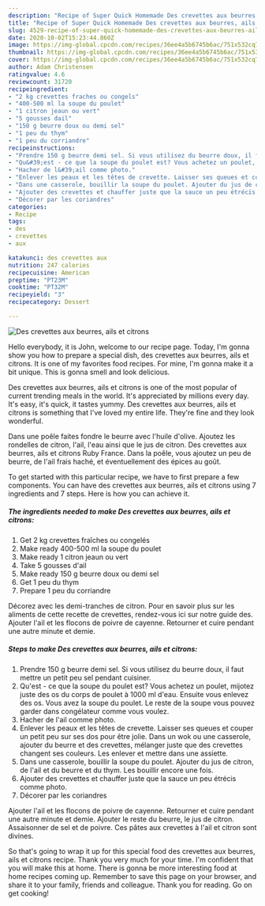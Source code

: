 ```yaml
---
description: "Recipe of Super Quick Homemade Des crevettes aux beurres, ails et citrons"
title: "Recipe of Super Quick Homemade Des crevettes aux beurres, ails et citrons"
slug: 4529-recipe-of-super-quick-homemade-des-crevettes-aux-beurres-ails-et-citrons
date: 2020-10-02T15:23:44.860Z
image: https://img-global.cpcdn.com/recipes/36ee4a5b6745b6ac/751x532cq70/des-crevettes-aux-beurres-ails-et-citrons-photo-principale-de-la-recette.jpg
thumbnail: https://img-global.cpcdn.com/recipes/36ee4a5b6745b6ac/751x532cq70/des-crevettes-aux-beurres-ails-et-citrons-photo-principale-de-la-recette.jpg
cover: https://img-global.cpcdn.com/recipes/36ee4a5b6745b6ac/751x532cq70/des-crevettes-aux-beurres-ails-et-citrons-photo-principale-de-la-recette.jpg
author: Adam Christensen
ratingvalue: 4.6
reviewcount: 31720
recipeingredient:
- "2 kg crevettes fraches ou congels"
- "400-500 ml la soupe du poulet"
- "1 citron jeaun ou vert"
- "5 gousses dail"
- "150 g beurre doux ou demi sel"
- "1 peu du thym"
- "1 peu du corriandre"
recipeinstructions:
- "Prendre 150 g beurre demi sel. Si vous utilisez du beurre doux, il faut mettre un petit peu sel pendant cuisiner."
- "Qu&#39;est - ce que la soupe du poulet est? Vous achetez un poulet, mijotez juste des os du corps de poulet à 1000 ml d&#39;eau. Ensuite vous enlevez des os. Vous avez la soupe du poulet. Le reste de la soupe vous pouvez garder dans congélateur comme vous voulez."
- "Hacher de l&#39;ail comme photo."
- "Enlever les peaux et les têtes de crevette. Laisser ses queues et couper un petit peu sur ses dos pour être jolie. Dans un wok ou une casserole, ajouter du beurre et des crevettes, mélanger juste que des crevettes changent ses couleurs. Les enlever et mettre dans une assiette."
- "Dans une casserole, bouillir la soupe du poulet. Ajouter du jus de citron, de l&#39;ail et du beurre et du thym. Les bouillir encore une fois."
- "Ajouter des crevettes et chauffer juste que la sauce un peu étrécis comme photo."
- "Décorer par les coriandres"
categories:
- Recipe
tags:
- des
- crevettes
- aux

katakunci: des crevettes aux 
nutrition: 247 calories
recipecuisine: American
preptime: "PT23M"
cooktime: "PT32M"
recipeyield: "3"
recipecategory: Dessert

---
```



![Des crevettes aux beurres, ails et citrons](https://img-global.cpcdn.com/recipes/36ee4a5b6745b6ac/751x532cq70/des-crevettes-aux-beurres-ails-et-citrons-photo-principale-de-la-recette.jpg)

Hello everybody, it is John, welcome to our recipe page. Today, I'm gonna show you how to prepare a special dish, des crevettes aux beurres, ails et citrons. It is one of my favorites food recipes. For mine, I'm gonna make it a bit unique. This is gonna smell and look delicious.

Des crevettes aux beurres, ails et citrons is one of the most popular of current trending meals in the world. It's appreciated by millions every day. It's easy, it's quick, it tastes yummy. Des crevettes aux beurres, ails et citrons is something that I've loved my entire life. They're fine and they look wonderful.

Dans une poêle faites fondre le beurre avec l&#39;huile d&#39;olive. Ajoutez les rondelles de citron, l&#39;ail, l&#39;eau ainsi que le jus de citron. Des crevettes aux beurres, ails et citrons Ruby France. Dans la poêle, vous ajoutez un peu de beurre, de l&#39;ail frais haché, et éventuellement des épices au goût.


To get started with this particular recipe, we have to first prepare a few components. You can have des crevettes aux beurres, ails et citrons using 7 ingredients and 7 steps. Here is how you can achieve it.

<!--inarticleads1-->

##### The ingredients needed to make Des crevettes aux beurres, ails et citrons:

1. Get 2 kg crevettes fraîches ou congelés
1. Make ready 400-500 ml la soupe du poulet
1. Make ready 1 citron jeaun ou vert
1. Take 5 gousses d&#39;ail
1. Make ready 150 g beurre doux ou demi sel
1. Get 1 peu du thym
1. Prepare 1 peu du corriandre


Décorez avec les demi-tranches de citron. Pour en savoir plus sur les aliments de cette recette de crevettes, rendez-vous ici sur notre guide des. Ajouter l&#39;ail et les flocons de poivre de cayenne. Retourner et cuire pendant une autre minute et demie. 

<!--inarticleads2-->

##### Steps to make Des crevettes aux beurres, ails et citrons:

1. Prendre 150 g beurre demi sel. Si vous utilisez du beurre doux, il faut mettre un petit peu sel pendant cuisiner.
1. Qu&#39;est - ce que la soupe du poulet est? Vous achetez un poulet, mijotez juste des os du corps de poulet à 1000 ml d&#39;eau. Ensuite vous enlevez des os. Vous avez la soupe du poulet. Le reste de la soupe vous pouvez garder dans congélateur comme vous voulez.
1. Hacher de l&#39;ail comme photo.
1. Enlever les peaux et les têtes de crevette. Laisser ses queues et couper un petit peu sur ses dos pour être jolie. Dans un wok ou une casserole, ajouter du beurre et des crevettes, mélanger juste que des crevettes changent ses couleurs. Les enlever et mettre dans une assiette.
1. Dans une casserole, bouillir la soupe du poulet. Ajouter du jus de citron, de l&#39;ail et du beurre et du thym. Les bouillir encore une fois.
1. Ajouter des crevettes et chauffer juste que la sauce un peu étrécis comme photo.
1. Décorer par les coriandres


Ajouter l&#39;ail et les flocons de poivre de cayenne. Retourner et cuire pendant une autre minute et demie. Ajouter le reste du beurre, le jus de citron. Assaisonner de sel et de poivre. Ces pâtes aux crevettes à l&#39;ail et citron sont divines. 

So that's going to wrap it up for this special food des crevettes aux beurres, ails et citrons recipe. Thank you very much for your time. I'm confident that you will make this at home. There is gonna be more interesting food at home recipes coming up. Remember to save this page on your browser, and share it to your family, friends and colleague. Thank you for reading. Go on get cooking!
